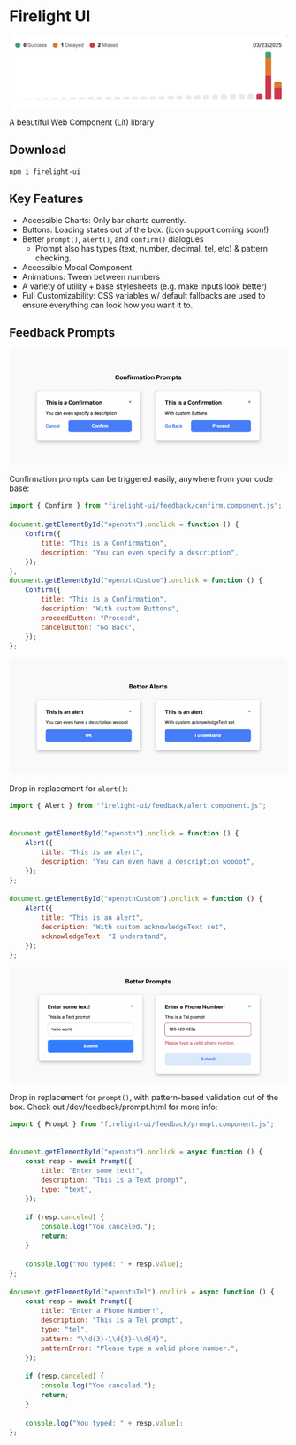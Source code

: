 # Firelight UI

![Firelight Bar Chart](https://github.com/kvizdos/firelight-ui/blob/main/readme_assets/chart.png?raw=true)

A beautiful Web Component (Lit) library

## Download

```
npm i firelight-ui
```

## Key Features
- Accessible Charts: Only bar charts currently.
- Buttons: Loading states out of the box. (icon support coming soon!)
- Better `prompt()`, `alert()`, and `confirm()` dialogues
  - Prompt also has types (text, number, decimal, tel, etc) & pattern checking.
- Accessible Modal Component
- Animations: Tween between numbers
- A variety of utility + base stylesheets (e.g. make inputs look better)
- Full Customizability: CSS variables w/ default fallbacks are used to ensure everything can look how you want it to.

## Feedback Prompts

![Firelight Confirmation Prompts](https://github.com/kvizdos/firelight-ui/blob/main/readme_assets/confirmations.png?raw=true)

Confirmation prompts can be triggered easily, anywhere from your code base:

```js
import { Confirm } from "firelight-ui/feedback/confirm.component.js";

document.getElementById("openbtn").onclick = function () {
    Confirm({
        title: "This is a Confirmation",
        description: "You can even specify a description",
    });
};
document.getElementById("openbtnCustom").onclick = function () {
    Confirm({
        title: "This is a Confirmation",
        description: "With custom Buttons",
        proceedButton: "Proceed",
        cancelButton: "Go Back",
    });
};
```

![Firelight Alerts](https://github.com/kvizdos/firelight-ui/blob/main/readme_assets/Alerts.png?raw=true)

Drop in replacement for `alert()`:

```js
import { Alert } from "firelight-ui/feedback/alert.component.js";


document.getElementById("openbtn").onclick = function () {
    Alert({
        title: "This is an alert",
        description: "You can even have a description woooot",
    });
};

document.getElementById("openbtnCustom").onclick = function () {
    Alert({
        title: "This is an alert",
        description: "With custom acknowledgeText set",
        acknowledgeText: "I understand",
    });
};
```

![Firelight Prompts](https://github.com/kvizdos/firelight-ui/blob/main/readme_assets/Prompts.png?raw=true)

Drop in replacement for `prompt()`, with pattern-based validation out of the box. Check out /dev/feedback/prompt.html for more info:

```js
import { Prompt } from "firelight-ui/feedback/prompt.component.js";


document.getElementById("openbtn").onclick = async function () {
    const resp = await Prompt({
        title: "Enter some text!",
        description: "This is a Text prompt",
        type: "text",
    });

    if (resp.canceled) {
        console.log("You canceled.");
        return;
    }

    console.log("You typed: " + resp.value);
};

document.getElementById("openbtnTel").onclick = async function () {
    const resp = await Prompt({
        title: "Enter a Phone Number!",
        description: "This is a Tel prompt",
        type: "tel",
        pattern: "\\d{3}-\\d{3}-\\d{4}",
        patternError: "Please type a valid phone number.",
    });

    if (resp.canceled) {
        console.log("You canceled.");
        return;
    }

    console.log("You typed: " + resp.value);
};
```
